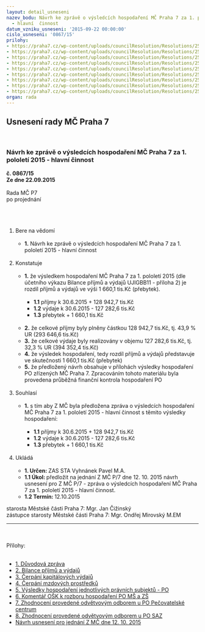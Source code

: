 ```yaml
---
layout: detail_usneseni
nazev_bodu: Návrh ke zprávě o výsledcích hospodaření MČ Praha 7 za 1. pololetí 2015
  - hlavní  činnost
datum_vzniku_usneseni: '2015-09-22 00:00:00'
cislo_usneseni: '0867/15'
prilohy:
- https://praha7.cz/wp-content/uploads/councilResolution/Resolutions/25982/60-15-p%c5%99%c3%adloha_%c4%8d._1__d%c5%afvodov%c3%a1_zpr%c3%a1va_rozbor_1.pol.2015_d%c5%afvodov%c3%a1_zpr%c3%a1va_2_m%c4%8d.doc
- https://praha7.cz/wp-content/uploads/councilResolution/Resolutions/25982/60-15-p%c5%99%c3%adloha_%c4%8d._2__bilance_p%c5%99%c3%adlm%c5%af_a_v%c3%bddaj%c5%af_za_1._pololet%c3%ad__2015.xlsx
- https://praha7.cz/wp-content/uploads/councilResolution/Resolutions/25982/60-15-p%c5%99%c3%adloha_%c4%8d._3__%c4%8derp%c3%a1n%c3%ad_kapit%c3%a1lov%c3%bdch_v%c3%bddaj%c5%af.xlsx
- https://praha7.cz/wp-content/uploads/councilResolution/Resolutions/25982/60-15-p%c5%99%c3%adloha_%c4%8d._4__%c4%8derp%c3%a1n%c3%ad_mzdov%c3%bdch_prost%c5%99edk%c5%af.xlsx
- https://praha7.cz/wp-content/uploads/councilResolution/Resolutions/25982/60-15-p%c5%99%c3%adloha_%c4%8d._5_v%c3%bdsledky_hospoda%c5%99en%c3%ad_jednotliv%c3%bdch_pr%c3%a1vn%c3%adch_subjekt%c5%af_-_po_-_1__pol__2015.xls
- https://praha7.cz/wp-content/uploads/councilResolution/Resolutions/25982/60-15-p%c5%99%c3%adloha_%c4%8d._6__koment%c3%a1%c5%99_o%c5%a1k_k_rozboru_hospoda%c5%99en%c3%ad_po_m%c5%a1_a_z%c5%a1.doc
- https://praha7.cz/wp-content/uploads/councilResolution/Resolutions/25982/60-15-p%c5%99%c3%adloha_%c4%8d._7__zhodnocen%c3%ad_proveden%c3%a9_odv%c4%9btvov%c3%bdm_odborem_u_po_pe%c4%8dovatelsk%c3%a9_centrum.doc
- https://praha7.cz/wp-content/uploads/councilResolution/Resolutions/25982/60-15-p%c5%99%c3%adloha_%c4%8d._8__zhodnocen%c3%ad_proveden%c3%a9_odv%c4%9btvov%c3%bdm_odborem_u_po_saz.doc
- https://praha7.cz/wp-content/uploads/councilResolution/Resolutions/25982/60-15-n%c3%a1vrh_usnesen%c3%ad_zm%c4%8d_1_pololet%c3%ad_2015_pracovn%c3%ad_i.doc
organ: rada
---
```

<div id="ucUsn_pList" class="usn">
	<span><h2>Usnesení rady MČ Praha 7 </h2>
<br></span><div class="standBody">
<span><h3>Návrh ke zprávě o výsledcích hospodaření MČ Praha 7 za 1. pololetí 2015 - hlavní  činnost</h3></span><div class="center">
		<strong>č. 0867/15</strong><br>
	</div>
<div class="center">
		<strong>Ze dne 22.09.2015</strong><br><br>
	</div>Rada MČ P7<br>po projednání<br><br><br><ol>
<br><li>Bere na vědomí<br><ul>
<br><li>
<strong>1.</strong> Návrh ke zprávě o výsledcích hospodaření MČ Praha 7 za 1. pololetí 2015 - hlavní činnost</li>
</ul>
<br>
</li>
<li>Konstatuje<br><ul>
<br><li>
<strong>1.</strong> že výsledkem hospodaření MČ Praha 7 za 1. pololetí 2015 (dle účetního výkazu Bilance příjmů a výdajů UJIGBB11 - příloha 2) je rozdíl příjmů a výdajů ve výši 1 660,1 tis.Kč (přebytek).<br><ul>
<br><li>
<strong>1.1</strong> příjmy k 30.6.2015 + 128 942,7 tis.Kč<br>
</li>
<li>
<strong>1.2</strong> výdaje k 30.6.2015 - 127 282,6 tis.Kč<br>
</li>
<li>
<strong>1.3</strong> přebytek + 1 660,1 tis.Kč</li>
</ul>
<br>
</li>
<li>
<strong>2.</strong> že celkové příjmy byly plněny částkou 128 942,7 tis.Kč, tj. 43,9 % UR (293 646,6 tis.Kč)<br>
</li>
<li>
<strong>3.</strong> že celkové výdaje byly realizovány v objemu 127 282,6 tis.Kč, tj. 32,3 % UR (394 352,4 tis.Kč)<br>
</li>
<li>
<strong>4.</strong> že výsledek hospodaření, tedy rozdíl příjmů a výdajů představuje ve skutečnosti 1 660,1 tis.Kč (přebytek)<br>
</li>
<li>
<strong>5.</strong> že předložený návrh obsahuje v přílohách výsledky hospodaření PO zřízených MČ Praha 7. Zpracováním tohoto materiálu byla provedena průběžná finanční kontrola hospodaření PO </li>
</ul>
<br>
</li>
<li>Souhlasí<br><ul>
<br><li>
<strong>1.</strong> s tím aby Z MČ byla předložena zpráva o výsledcích hospodaření MČ Praha 7 za 1. pololetí 2015 - hlavní činnost s těmito výsledky hospodaření:<br><ul>
<br><li>
<strong>1.1</strong> příjmy k 30.6.2015 + 128 942,7 tis.Kč<br>
</li>
<li>
<strong>1.2</strong> výdaje k 30.6.2015 - 127 282,6 tis.Kč<br>
</li>
<li>
<strong>1.3</strong> přebytek + 1 660,1 tis.Kč</li>
</ul>
</li>
</ul>
<br>
</li>
<li>Ukládá<br><ul>
<br><li>
<strong>1. Určen: </strong>ZAS STA Vyhnánek Pavel M.A.<br>
</li>
<li>
<strong>1.1 Úkol: </strong>předložit na jednání Z MČ P/7 dne 12. 10. 2015 návrh usnesení pro Z MČ P/7 - zpráva o výsledcích hospodaření MČ Praha 7 za 1. pololetí 2015 - hlavní činnost.<br>
</li>
<li>
<strong>1.2 Termín: </strong>12.10.2015</li>
</ul>
</li>
</ol>starosta Městské části Praha 7: Mgr. Jan Čižinský<br>zástupce starosty Městské části Praha 7: Mgr. Ondřej Mirovský M.EM <br><hr>
<br><br>Přílohy: <br><ul>
<br><li>
<a href="/zdroj.aspx?typ=4&amp;id=66269&amp;sh=-470819243" target="_blank" title="Odkaz na soubor - 191,5 kB - nové okno">1. Důvodová zpráva</a> <br>
</li>
<li>
<a href="/zdroj.aspx?typ=4&amp;id=66270&amp;sh=819082453" target="_blank" title="Odkaz na soubor - 29,3 kB - nové okno">2. Bilance příjmů a výdajů</a> <br>
</li>
<li>
<a href="/zdroj.aspx?typ=4&amp;id=66271&amp;sh=819116277" target="_blank" title="Odkaz na soubor - 54,8 kB - nové okno">3. Čerpání kapitálových výdajů</a> <br>
</li>
<li>
<a href="/zdroj.aspx?typ=4&amp;id=66272&amp;sh=819018773" target="_blank" title="Odkaz na soubor - 37,9 kB - nové okno">4. Čerpání mzdových prostředků</a> <br>
</li>
<li>
<a href="/zdroj.aspx?typ=4&amp;id=66273&amp;sh=819044405" target="_blank" title="Odkaz na soubor - 25,5 kB - nové okno">5. Výsledky hospodaření jednotlivých právních subjektů - PO</a> <br>
</li>
<li>
<a href="/zdroj.aspx?typ=4&amp;id=66274&amp;sh=818947925" target="_blank" title="Odkaz na soubor - 621,5 kB - nové okno">6. Komentář OŠK k rozboru hospodaření PO MŠ a ZŠ</a> <br>
</li>
<li>
<a href="/zdroj.aspx?typ=4&amp;id=66275&amp;sh=818981749" target="_blank" title="Odkaz na soubor - 144 kB - nové okno">7. Zhodnocení provedené odvětvovým odborem u PO Pečovatelské centrum</a> <br>
</li>
<li>
<a href="/zdroj.aspx?typ=4&amp;id=66276&amp;sh=819932309" target="_blank" title="Odkaz na soubor - 131 kB - nové okno">8. Zhodnocení provedené odvětvovým odborem u PO SAZ</a> <br>
</li>
<li>
<a href="/zdroj.aspx?typ=4&amp;id=66277&amp;sh=819957941" target="_blank" title="Odkaz na soubor - 78 kB - nové okno">Návrh usnesení pro jednání Z MČ dne 12. 10. 2015</a> </li>
</ul>
</div>
</div>